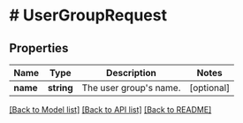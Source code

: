 # # UserGroupRequest

## Properties

| Name        | Type          | Description   | Notes         |
|------------ | ------------- | ------------- | ------------- |
| **name** | **string** | The user group&#39;s name. | [optional] |

[[Back to Model list]](../../README.md#models)
[[Back to API list]](../../README.md#api-endpoints)
[[Back to README]](../../README.md)
